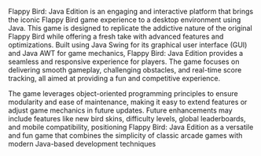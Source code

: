 Flappy Bird: Java Edition is an engaging and interactive platform that brings the iconic Flappy Bird
game experience to a desktop environment using Java. This game is designed to replicate the addictive
nature of the original Flappy Bird while offering a fresh take with advanced features and optimizations.
Built using Java Swing for its graphical user interface (GUI) and Java AWT for game mechanics, Flappy
Bird: Java Edition provides a seamless and responsive experience for players. The game focuses on
delivering smooth gameplay, challenging obstacles, and real-time score tracking, all aimed at providing
a fun and competitive experience.


The game leverages object-oriented programming principles to ensure modularity and ease of
maintenance, making it easy to extend features or adjust game mechanics in future updates. Future
enhancements may include features like new bird skins, difficulty levels, global leaderboards, and mobile
compatibility, positioning Flappy Bird: Java Edition as a versatile and fun game that combines the
simplicity of classic arcade games with modern Java-based development techniques

